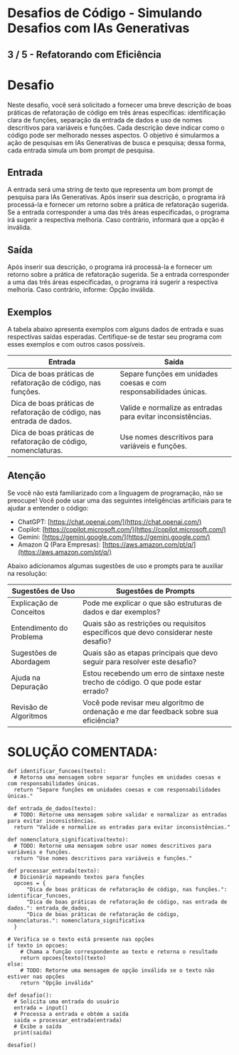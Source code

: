 # Desafios de Código - Simulando Desafios com IAs Generativas
## 3 / 5 - Refatorando com Eficiência

# Desafio

Neste desafio, você será solicitado a fornecer uma breve descrição de boas práticas de refatoração de código em três áreas específicas: identificação clara de funções, separação da entrada de dados e uso de nomes descritivos para variáveis e funções. Cada descrição deve indicar como o código pode ser melhorado nesses aspectos. O objetivo é simularmos a ação de pesquisas em IAs Generativas de busca e pesquisa; dessa forma, cada entrada simula um bom prompt de pesquisa.

## Entrada

A entrada será uma string de texto que representa um bom prompt de pesquisa para IAs Generativas. Após inserir sua descrição, o programa irá processá-la e fornecer um retorno sobre a prática de refatoração sugerida. Se a entrada corresponder a uma das três áreas especificadas, o programa irá sugerir a respectiva melhoria. Caso contrário, informará que a opção é inválida.

## Saída

Após inserir sua descrição, o programa irá processá-la e fornecer um retorno sobre a prática de refatoração sugerida. Se a entrada corresponder a uma das três áreas especificadas, o programa irá sugerir a respectiva melhoria. Caso contrário, informe: Opção inválida.

## Exemplos

A tabela abaixo apresenta exemplos com alguns dados de entrada e suas respectivas saídas esperadas. Certifique-se de testar seu programa com esses exemplos e com outros casos possíveis.

| Entrada | Saída |
| --- | --- |
| Dica de boas práticas de refatoração de código, nas funções. | Separe funções em unidades coesas e com responsabilidades únicas. |
| Dica de boas práticas de refatoração de código, nas entrada de dados. | Valide e normalize as entradas para evitar inconsistências. |
| Dica de boas práticas de refatoração de código, nomenclaturas. | Use nomes descritivos para variáveis e funções. |

## Atenção

Se você não está familiarizado com a linguagem de programação, não se preocupe! Você pode usar uma das seguintes inteligências artificiais para te ajudar a entender o código:

- ChatGPT: [https://chat.openai.com/](https://chat.openai.com/)
- Copilot: [https://copilot.microsoft.com/](https://copilot.microsoft.com/)
- Gemini: [https://gemini.google.com/](https://gemini.google.com/)
- Amazon Q (Para Empresas): [https://aws.amazon.com/pt/q/](https://aws.amazon.com/pt/q/)

Abaixo adicionamos algumas sugestões de uso e prompts para te auxiliar na resolução:

| Sugestões de Uso | Sugestões de Prompts |
| --- | --- |
| Explicação de Conceitos | Pode me explicar o que são estruturas de dados e dar exemplos? |
| Entendimento do Problema | Quais são as restrições ou requisitos específicos que devo considerar neste desafio? |
| Sugestões de Abordagem | Quais são as etapas principais que devo seguir para resolver este desafio? |
| Ajuda na Depuração | Estou recebendo um erro de sintaxe neste trecho de código. O que pode estar errado? |
| Revisão de Algoritmos | Você pode revisar meu algoritmo de ordenação e me dar feedback sobre sua eficiência? |

# SOLUÇÃO COMENTADA:

    def identificar_funcoes(texto):
      # Retorna uma mensagem sobre separar funções em unidades coesas e com responsabilidades únicas.
      return "Separe funções em unidades coesas e com responsabilidades únicas."

    def entrada_de_dados(texto):
      # TODO: Retorne uma mensagem sobre validar e normalizar as entradas para evitar inconsistências.
      return "Valide e normalize as entradas para evitar inconsistências."

    def nomenclatura_significativa(texto):
      # TODO: Retorne uma mensagem sobre usar nomes descritivos para variáveis e funções.
      return "Use nomes descritivos para variáveis e funções."

    def processar_entrada(texto):
      # Dicionário mapeando textos para funções
      opcoes = {
          "Dica de boas práticas de refatoração de código, nas funções.": identificar_funcoes,
          "Dica de boas práticas de refatoração de código, nas entrada de dados.": entrada_de_dados,
          "Dica de boas práticas de refatoração de código, nomenclaturas.": nomenclatura_significativa
      }

    # Verifica se o texto está presente nas opções
    if texto in opcoes:
        # Chama a função correspondente ao texto e retorna o resultado
        return opcoes[texto](texto)
    else:
        # TODO: Retorne uma mensagem de opção inválida se o texto não estiver nas opções
        return "Opção inválida"

    def desafio():
      # Solicita uma entrada do usuário
      entrada = input()
      # Processa a entrada e obtém a saída
      saida = processar_entrada(entrada)
      # Exibe a saída
      print(saida)

    desafio()

